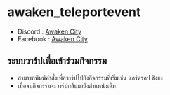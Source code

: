 # awaken_teleportevent
- Discord : [Awaken City](discord.gg/3kVvpJMEv3)
- Facebook : [Awaken City](https://www.facebook.com/Awakencityy)

## ระบบวาร์ปเพื่อเข้าร่วมกิจกรรม
- สามารถพิมพ์คำสั่งเพื่อวาร์ปไปยังกิจกรรมที่เริ่มเช่น แอร์ดรอป ชิงธง
- เมื่อจบกิจกรรมจะวาร์ปกลับมายังตำแหน่งเดิม
